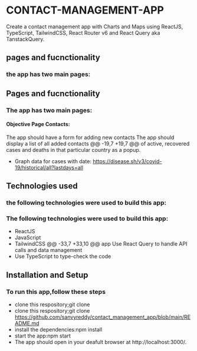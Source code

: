 # CONTACT-MANAGEMENT-APP
Create a contact management app with Charts and Maps using ReactJS, TypeScript, TailwindCSS, React Router v6 and React Query aka TanstackQuery.
## pages and fucnctionality
### the app has two main pages:
## Pages and fucnctionality
### The app has two main pages:
#### Objective Page Contacts:
The app should have a form for adding new contacts
The app should display a list of all added contacts
@@ -19,7 +19,7 @@ of active, recovered cases and deaths in that particular country as a popup.
- Graph data for cases with date:
https://disease.sh/v3/covid-19/historical/all?lastdays=all
## Technologies used
### the following technologies were used to build this app:
### The following technologies were used to build this app:
- ReactJS
- JavaScript
- TailwindCSS
@@ -33,7 +33,10 @@ app Use React Query to handle API calls and data management
- Use TypeScript to type-check the code
## Installation and Setup
### To run this app,follow these steps
- clone this respository;git clone 
- clone this respository;git clone https://github.com/sanvyreddy/contact_management_app/blob/main/README.md
- install the dependencies:npm install
- start the app:npm start
- The app should open in your deafult browser at http://localhost:3000/.

